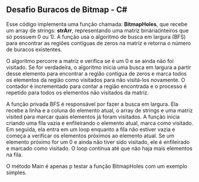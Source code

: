 ## Desafio Buracos de Bitmap - C# 

Esse código implementa uma função chamada: <strong>BitmapHoles</strong>, que recebe um array de strings: <strong> strArr</strong>, 
representando uma matriz binária(inteiros que só possuem 0 ou 1). 
A função usa o algoritmo de busca em largura (BFS) para encontrar as regiões contíguas de zeros na matriz e retorna o número de buracos existentes.

O algoritmo percorre a matriz e verifica se é um 0 e se ainda não foi visitado. Se for verdadeira, o algoritmo inicia uma busca em 
largura a partir desse elemento para encontrar a região contígua de zeros e marca todos os elementos da região como visitados para não visitá-los novamente. 
O contador é incrementado para contar a região encontrada e o processo é repetido para todos os elementos não visitados da matriz.

A função privada BFS é responsável por fazer a busca em largura. 
Ela recebe a linha e a coluna do elemento atual, o array de strings e uma matriz visited para marcar quais elementos já foram visitados. 
A função inicia criando uma fila vazia e enfileirando o elemento atual, marca como visitado. 
Em seguida, ela entra em um loop enquanto a fila não estiver vazia e começa a verificar os elementos próximos ao elemento atual. 
Se um elemento próximo for um 0 e ainda não tiver sido visitado, ele é enfileirado e marcado como visitado. 
O loop continua até que não haja mais elementos na fila.

O método Main é apenas p testar a função BitmapHoles com um exemplo simples. 
